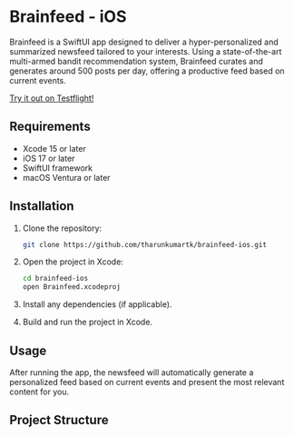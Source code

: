 # Brainfeed - iOS

Brainfeed is a SwiftUI app designed to deliver a hyper-personalized and summarized newsfeed tailored to your interests. Using a state-of-the-art multi-armed bandit recommendation system, Brainfeed curates and generates around 500 posts per day, offering a productive feed based on current events.

[Try it out on Testflight!](https://testflight.apple.com/join/Ap1Jgw8a)

## Requirements
- Xcode 15 or later
- iOS 17 or later
- SwiftUI framework
- macOS Ventura or later

## Installation

1. Clone the repository:
    ```bash
    git clone https://github.com/tharunkumartk/brainfeed-ios.git
    ```
2. Open the project in Xcode:
    ```bash
    cd brainfeed-ios
    open Brainfeed.xcodeproj
    ```

3. Install any dependencies (if applicable).

4. Build and run the project in Xcode.

## Usage

After running the app, the newsfeed will automatically generate a personalized feed based on current events and present the most relevant content for you. 

## Project Structure
